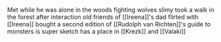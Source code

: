 Met while he was alone in the woods fighting wolves
slimy
took a walk in the forest after interaction
old friends of [[Ireena]]'s dad
flirted with [[Ireena]]
bought a second edition of [[Rudolph van Richten]]'s guide to monsters
is super sketch
has a place in [[Krezk]] and [[Valaki]]